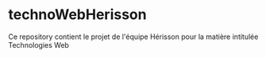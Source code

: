 # technoWebHerisson
Ce repository contient le projet de l'équipe Hérisson pour la matière intitulée Technologies Web
